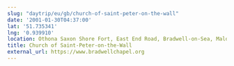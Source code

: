 ```yaml
---
slug: "daytrip/eu/gb/church-of-saint-peter-on-the-wall"
date: '2001-01-30T04:37:00'
lat: '51.735341'
lng: '0.939910'
location: Othona Saxon Shore Fort, East End Road, Bradwell-on-Sea, Maldon, Essex, England, CM0 7PN, United Kingdom
title: Church of Saint-Peter-on-the-Wall
external_url: https://www.bradwellchapel.org
---
```



